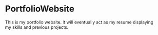 # PortfolioWebsite

This is my portfolio website. It will eventually act as my resume displaying my skills and previous projects.
